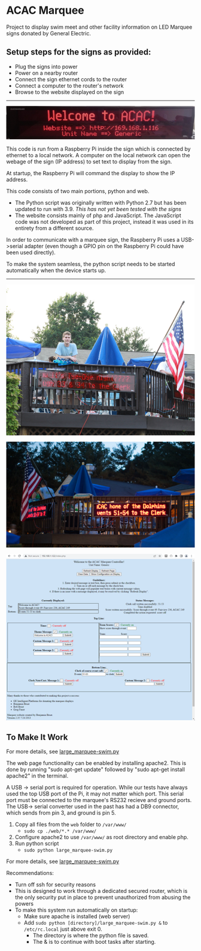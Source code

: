 # ACAC Marquee
Project to display swim meet and other facility information on LED Marquee signs donated by General Electric. 

## Setup steps for the signs as provided:
- Plug the signs into power
- Power on a nearby router
- Connect the sign ethernet cords to the router
- Connect a computer to the router's network
- Browse to the website displayed on the sign

---
![Sign Initial Setup Image](Media/Sign_setup_image.jpg)

This code is run from a Raspberry Pi inside the sign which is connected by ethernet to a local network. A computer on the local network can open the webage of the sign (IP address) to set text to display from the sign.

At startup, the Raspberry Pi will command the display to show the IP address.

This code consists of two main portions, python and web.
- The Python script was originally written with Python 2.7 but has been updated to run with 3.9. _This has not yet been tested with the signs_
- The website consists mainly of php and JavaScript. The JavaScript code was not developed as part of this project, instead it was used in its entirety from a different source.

In order to communicate with a marquee sign, the Raspberry Pi uses a USB->serial adapter (even though a GPIO pin on the Raspberry Pi could have been used directly).

To make the system seamless, the python script needs to be started automatically when the device starts up.

---
![Daytime Image](Media/2013-June%20IMG_4157_edited-1.jpg)

![Nighttime Image](Media/2013-June%20IMG_4161_edited-1.jpg)

![Website Screenshot](Media/Marquee_Website_Screenshot.png)

## To Make It Work
For more details, see [large_marquee-swim.py](python/large_marquee-swim.py)

The web page functionality can be enabled by installing apache2.
This is done by running "sudo apt-get update" followed by "sudo apt-get install apache2" in the terminal.

A USB -> serial port is required for operation. While our tests have always used the top USB port of the Pi, it may not matter which port.
This serial port must be connected to the marquee's RS232 recieve and ground ports.
The USB-> serial converter used in the past has had a DB9 connector, which sends from pin 3, and ground is pin 5.

1. Copy all files from the `web` folder to `/var/www/`
   - `sudo cp ./web/*.* /var/www/`
2. Configure apache2 to use `/var/www/` as root directory and enable php.
2. Run python script
   - `sudo python large_marquee-swim.py`

For more details, see [large_marquee-swim.py](python/large_marquee-swim.py)

Recommendations:
- Turn off ssh for security reasons
- This is designed to work through a dedicated secured router, which is the only security put in place to prevent unauthorized from abusing the powers
- To make this system run automatically on startup:
   - Make sure apache is installed (web server)
   - Add `sudo python [directory]/large_marquee-swim.py &` to `/etc/rc.local` just above exit 0.
      - The directory is where the python file is saved.
      - The & is to continue with boot tasks after starting.
